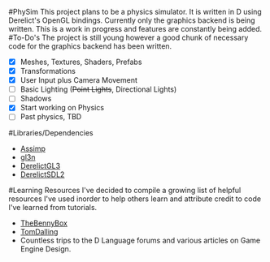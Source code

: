 #PhySim
This project plans to be a physics simulator. It is written in D using Derelict's OpenGL bindings. Currently only the graphics backend is being written. This is a work in progress and features are constantly being added.
#To-Do's
The project is still young however a good chunk of necessary code for the graphics backend has been written. 
- [x] Meshes, Textures, Shaders, Prefabs
- [x] Transformations
- [x] User Input plus Camera Movement
- [ ] Basic Lighting (<s>Point Lights</s>, Directional Lights)
- [ ] Shadows
- [x] Start working on Physics
- [ ] Past physics, TBD

#Libraries/Dependencies
* [Assimp](http://assimp.sourceforge.net/)
* [gl3n](https://github.com/Dav1dde/gl3n)
* [DerelictGL3](https://github.com/DerelictOrg/DerelictGL3)
* [DerelictSDL2](https://github.com/DerelictOrg/DerelictSDL2)

#Learning Resources
I've decided to compile a growing list of helpful resources I've used inorder to help others learn and attribute credit to code I've learned from tutorials.
* [TheBennyBox](https://www.youtube.com/user/thebennybox)
* [TomDalling](http://www.tomdalling.com/blog/modern-opengl/)
* Countless trips to the D Language forums and various articles on Game Engine Design.

